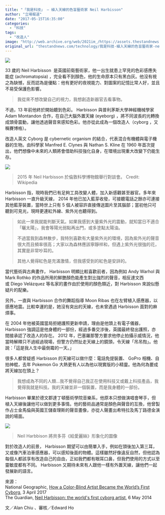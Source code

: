 ```yaml
---
title: "「我是科技」 — 植入天線的色盲藝術家 Neil Harbisson"
author: "立場報道"
date: "2017-05-15T16:35:00"
categories:
  - "科技"
tags:
  - "改造人"
image: "http://web.archive.org/web/2021im_/https://assets.thestandnews.com/media/photos/cyborg-05_rRI5f.png"
original_url: "thestandnews.com/technology/我是科技-植入天線的色盲藝術家-neil-harbisson"
---
```

![](http://web.archive.org/web/2021im_/https://assets.thestandnews.com/media/photos/cyborg-05_rRI5f.png)

33 歲的 Neil Harbisson  是英國前衛藝術家，他一出生就患上罕見的色彩感應失能症 (achromatopsia) ，完全看不到顏色，他的生命原本只有黑白灰。他沒有視之為缺憾，反而認為是優點：他有更好的夜視能力、對圖案的記憶比常人好，並且不易受保護色影響。

> 我從來不想改變自己的視力，我想創造新器官去看事物。

不過，13 年前他終於開始聽到色彩。 Harbisson 與普利茅斯大學神經機械學家 Adam Montandon 合作，在自己大腦外置天線 (eyeborg) ，將不同波長的光轉換成頭骨震動，讓他透過聲音來感知色彩。他亦從此成為一個改造人（cyborg ，又稱賽博格）。

改造人英文 Cyborg 是 cybernetic organism 的結合，代表混合有機體與電子機器的生物。由科學家 Manfred E. Clynes 與 Nathan S. Kline 在 1960 年首次提出，他們想像中未來的人類將會借助科技強化自身，在環境出現重大改變下仍能生存。

![](http://web.archive.org/web/2021im_/https://assets.thestandnews.com/media/photos/Neil_Harbisson_at_the_Science_Museum_28London29_6kLfO.jpg)
> 2015 年 Neil Harbisson 於倫敦科學博物館舉行對談會。 Credit: Wikipedia

Harbisson 指，現時我們已有足夠工具改變人體，加入新感觀甚至器官。多年來 Harbisson 一直升級天線， 2014 年他已加入藍芽收發，可接聽電話之餘亦可連接其他藍芽裝置，當時世上只有 5 個人被容許直接傳送圖片至其腦部；當初他只可聽到可見光，現時更連紅外線、紫外光也聽得到。

> 如此一來我就能判斷天氣。如果我感到大量紫外光的震動，就知當日不適合「曬太陽」，我會等陽光弱點再出門，或多塗點太陽油。
> 
> 不過當我到森林散步，我特別喜歡有大量紫外光的環境，因為紫外光的聲音很大而且頻率很高；大家以為森林應該寧靜祥和，但遇上紫外光很強的花，其實是非常吵耳的。
> 
> 其他人覺得紅色是充滿激情，但我感受到的紅色是安詳的。

當代藝術與古典畫作， Harbisson 明顯比較喜歡前者，因為例如 Andy Warhol 與 Mark Rothko 的作品所用的鮮艷顏色能產生對比強烈的聲音，相反達文西或 Diego Velázquez 等名家的畫作由於使用的顏色類近，對 Harbisson 來說似懸疑片的配樂。

另外，一直與 Harbisson 合作的舞蹈指導 Moon Ribas 也在左臂植入感應器，以感應地震。比較幸運的是，她沒有突出的天線，也未曾遇過 Harbisson 面對的麻煩事。

在 2004 年他被英國當局拒絕護照更新申請，理由是他頭上有電子儀器， Harbisson 強調這是他身體的一部份，經過多番交涉後，英國最終發出護照，亦間接承認了改造人的存在。 2012 年，巴塞羅那警方要求他停止拍攝示威情況，他當時解釋只不過經過現場，但警方仍然扯走天線上的鏡頭，令天線「吊吊揈」。他說：「這是我人生中最倒霉的一天。」

很多人都曾疑惑 Harbisson 的天線可以做什麼：電話免提裝置、 GoPro 相機、自拍神棍，去年 Pokemon Go 大熱更有人以為他以現實版的小精靈。他為何為要成將天線加在頭上？

> 我想成為不同的人類…我不覺得自己我正在使用科技又或戴上科技產品，我覺得我就是科技。我的天線並非一個裝置，而是我身體的一部份。

Harbisson 畢業於德文郡達丁頓藝術學院音樂系，他原本只想做演唱會琴手，但植入天線後讓他可以做到更多事情。他的藝術品通常是顏色與聲音的互換，他曾製作占士金馬倫與英國王儲查理斯的聲音畫像，亦從人聲畫出希特拉及馬丁路德金演說的場面。

![](http://web.archive.org/web/2021im_/https://assets.thestandnews.com/media/photos/Harbissons-visualisation--005_Cu2Zp.jpg)
> Neil Harbbison 將貝多芬《給愛麗絲》形象化的圖像

對於改造人的前景， Harbisson 期望可以由簡單入手，例如在頭後加入第三耳，又或像汽車泊車感應器，可以感知後面的物體。這樣雖然好像違反自然，但他認為每個人都該享有改造自己的自由，正如我們都有眼耳口鼻，但我們使用的方式以至靈敏度都有不同。 Harbisson 又期待未來有人跟他一樣有外置天線，讓他們一起發展新的語言。

來源：  
National Geographic, [How a Color-Blind Artist Became the World’s First Cyborg](http://web.archive.org/web/20211229062533/http://news.nationalgeographic.com/2017/04/worlds-first-cyborg-human-evolution-science/), 3 April 2017  
The Guardian, [Neil Harbisson: the world's first cyborg artist](http://web.archive.org/web/20211229062533/https://www.theguardian.com/artanddesign/2014/may/06/neil-harbisson-worlds-first-cyborg-artist), 6 May 2014

文／Alan Chiu 、審核／Edward Ho